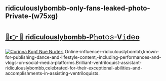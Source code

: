 ## ridiculouslybombb-only-fans​-leaked-photo​-Private-(w75xg)


# <h2><a href="https://mediaupload.pro?title=ridiculouslybombb&ref=git">🔗👉 🔴 ridiculouslybombb-P𝚑ot𝚘𝚜-V𝚒d𝚎o</a></h2>

[![Corinna Kopf Nue Nu𝚍e𝚜](https://i.imgur.com/0qMVB7G.gif)](https://mediaupload.pro?title=ridiculouslybombb&ref=git)
Online-influencer-ridiculouslybombb,known-for-publishing-dance-and-lifestyle-content,-including-performances-and-vlogs-on-social-media-platforms.Brilliant-ventriloquist-assistant-ridiculouslybombb,celebrated-for-their-exceptional-abilities-and-accomplishments-in-assisting-ventriloquists.  